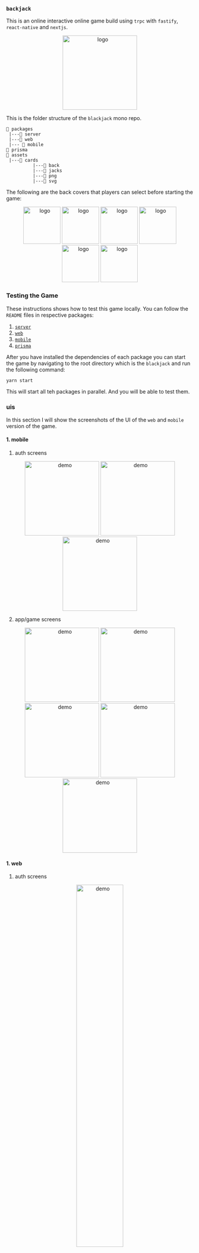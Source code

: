 ### `backjack`

This is an online interactive online game build using `trpc` with `fastify`, `react-native` and `nextjs`.

<p align="center">
<img src="/logo.png" alt="logo" width="200"/>
</p>

This is the folder structure of the `blackjack` mono repo.

```
📁 packages
 |---📁 server
 |---📁 web
 |--- 📁 mobile
📁 prisma
📁 assets
 |---📁 cards
          |---📁 back
          |---📁 jacks
          |---📁 png
          |---📁 svg
```

The following are the back covers that players can select before starting the game:

<p align="center">
    <img src="/assets/cards/back/black.png" alt="logo" width="100"/>
    <img src="/assets/cards/back/blue.png" alt="logo" width="100"/>
    <img src="/assets/cards/back/red.png" alt="logo" width="100"/>
    <img src="/assets/cards/back/purple.png" alt="logo" width="100"/>
    <img src="/assets/cards/back/orange.png" alt="logo" width="100"/>
    <img src="/assets/cards/back/green.png" alt="logo" width="100"/>
</p>

### Testing the Game

These instructions shows how to test this game locally. You can follow the `README` files in respective packages:

1. [`server`](/packages/server/README.md)
2. [`web`](/packages/web/README.md)
3. [`mobile`](/packages/mobile/README.md)
4. [`prisma`](/prisma/README.md)

After you have installed the dependencies of each package you can start the game by navigating to the root directory which is the `blackjack` and run the following command:

```shell
yarn start
```

This will start all teh packages in parallel. And you will be able to test them.

### uis

In this section I will show the screenshots of the UI of the `web` and `mobile` version of the game.

#### 1. mobile

1. auth screens

<p align="center">
<img src="/images/mobile/1.jpeg" width="200" alt="demo"/>
<img src="/images/mobile/2.jpeg" width="200" alt="demo"/>
<img src="/images/mobile/3.jpeg" width="200" alt="demo"/>

</p>

2. app/game screens

<p align="center">
<img src="/images/mobile/4.jpeg" width="200" alt="demo"/>
<img src="/images/mobile/5.jpeg" width="200" alt="demo"/>
<img src="/images/mobile/6.jpeg" width="200" alt="demo"/>
<img src="/images/mobile/7.jpeg" width="200" alt="demo"/>
<img src="/images/mobile/8.jpeg" width="200" alt="demo"/>
</p>

#### 1. web

1. auth screens

<p align="center">
<img src="/images/web/0.jpg" width="50%" alt="demo"/>
<img src="/images/web/2.jpg" width="50%" alt="demo"/>
</p>

2. app/game screens
<p align="center">
<img src="/images/web/3.jpg" width="50%" alt="demo"/>
<img src="/images/web/4.jpg" width="50%" alt="demo"/>
<img src="/images/web/5.jpg" width="50%" alt="demo"/>
<img src="/images/web/6.jpg" width="50%" alt="demo"/>
<img src="/images/web/7.jpg" width="50%" alt="demo"/>
<img src="/images/web/8.jpg" width="50%" alt="demo"/>
<img src="/images/web/9.jpg" width="50%" alt="demo"/>
<img src="/images/web/10.jpg" width="50%" alt="demo"/>
</p>

### How to use the game?

`blackjack` is an online game that allows users to play remotely. So here is how you can use the game.

1. you need an account with `nickname` and `password`
2. you can create a single instance of `engine`/`environment` that you can play with your friend.
3. the creator of the `engine` is the engine admin and he has the authority to:
   - remove `gamers`
   - `start` and stop the `game`
4. other players can play as regular users within the game `engine`.
5. real time updates are given to those `gamers` that are in a certain game environment or `engine`
6. regular users and even the admin can leave the engine anytime they want to.
7. when the game is completed the results are shown to every connected `gamer` with positions `nicknames` and `points`
8. During starting of the game the admin can select the card they want to use as a `blackjack` and also the `backcover` for `anonymous` cards.
9. gamers within the engine can also chat using the `chat` platform.

### Game Rules

Everyone has a chance to win the game. Here is how the game is played:

1. Since it is a multiple player game, every `gammer` has a number and the playing `turns` moves in `ascending` order of numbers meaning:
   _ player number 1 plays first.
   _ the last player will play last

   > Note that the maximum number of players allowed to be in a game `engine` or `environment` are `5` players and `minimum` for the game to be able to start are `2` players.

2. You match cards that have same name for example a `Q` and a `Q`, a `2` and a `2`, it doesn't mater which `Q` is it it can be of `hearts`, `clubs`, `spades` or `diamonds`. Here is an example of matching cards.

<p>
<img src="/assets/cards/png/4_of_clubs.png" alt="card" width="200"/>
<img src="/assets/cards/png/4_of_hearts.png" alt="card" width="200"/>
</p>

So to match these cards you just need to click the `first` card and `click` the next one, then your cards will be updated.

3. In the event that your matching cards are finished you click the `DONE` button so that the next player in ascending will play next.

4. After all the matching cards has been finished on all the gamers, now gamers can start picking up the `cards` for the `next` ascending player. When you see that you picked the`matching` card you can match and click `DONE` button so that the next player will also pick from whoever he should pick from.

> Note that if you pick a card, as an important rule if the card match play it and click the `DONE` button if not just click the `DONE` button so that next players get their chances.

5. The process will be looped till all the cards are finished. The player that will be left with `JACK_OF_CLUBS` or `JACK_OF_SPADES` will loose the game, here are the jacks that we are talking about.

<p>
    <img src="/assets/cards/png/j_of_clubs.png" alt="card" width="200"/>
    <img src="/assets/cards/png/j_of_spades.png" alt="card" width="200"/>
</p>

### Credits

I give credits to [this](https://code.google.com/archive/p/vector-playing-cards/downloads) website where i got the `.svg` and `.png` cards image faces from.

### License

In this project I'm using the `MIT` license which reads as follows:

---

MIT License

Copyright (c) 2023 crispengari

Permission is hereby granted, free of charge, to any person obtaining a copy
of this software and associated documentation files (the "Software"), to deal
in the Software without restriction, including without limitation the rights
to use, copy, modify, merge, publish, distribute, sublicense, and/or sell
copies of the Software, and to permit persons to whom the Software is
furnished to do so, subject to the following conditions:

The above copyright notice and this permission notice shall be included in all
copies or substantial portions of the Software.

THE SOFTWARE IS PROVIDED "AS IS", WITHOUT WARRANTY OF ANY KIND, EXPRESS OR
IMPLIED, INCLUDING BUT NOT LIMITED TO THE WARRANTIES OF MERCHANTABILITY,
FITNESS FOR A PARTICULAR PURPOSE AND NONINFRINGEMENT. IN NO EVENT SHALL THE
AUTHORS OR COPYRIGHT HOLDERS BE LIABLE FOR ANY CLAIM, DAMAGES OR OTHER
LIABILITY, WHETHER IN AN ACTION OF CONTRACT, TORT OR OTHERWISE, ARISING FROM,
OUT OF OR IN CONNECTION WITH THE SOFTWARE OR THE USE OR OTHER DEALINGS IN THE
SOFTWARE.

---
